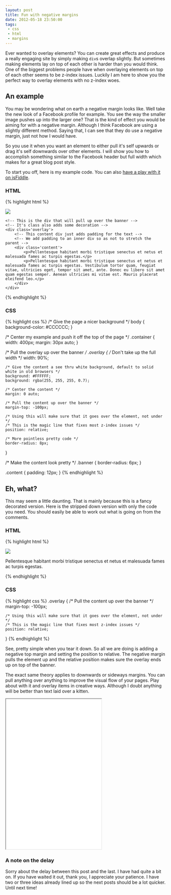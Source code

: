 ```yaml
---
layout: post
title: Fun with negative margins
date: 2012-05-18 23:50:00
tags:
 - css
 - html
 - margins
---
```


Ever wanted to overlay elements? You can create great effects and produce a really engaging site by simply making `div`s overlap slightly. But sometimes making elements lay on top of each other is harder than you would think. One of the biggest problems people have when overlaying elements on top of each other seems to be z-index issues. Luckily I am here to show you the perfect way to overlay elements with no z-index woes.

## An example

You may be wondering what on earth a negative margin looks like. Well take the new look of a Facebook profile for example. You see the way the smaller image pushes up into the larger one? That is the kind of effect you would be aiming for with a negative margin. Although I think Facebook are using a slightly different method. Saying that, I can see that they do use a negative margin, just not how I would have.

So you use it when you want an element to either pull it's self upwards or drag it's self downwards over other elements. I will show you how to accomplish something similar to the Facebook header but full width which makes for a great blog post style.

To start you off, here is my example code. You can also [have a play with it on jsFiddle](http://jsfiddle.net/Wolfy87/E48MA/).

### HTML

{% highlight html %}
<!-- Used for centering my example -->
<div class='container'>
    <!-- This is our banner the content will pull up over -->
    <!-- The class isn't even required, just using it for decoration -->
    <img src='http://placekitten.com/400/220' class='banner'>
    
    <!-- This is the div that will pull up over the banner -->
    <!-- It's class also adds some decoration -->
    <div class='overlay'>
        <!-- This content div just adds padding for the text -->
        <!-- We add padding to an inner div so as not to stretch the parent -->
        <div class='content'>
            <p>Pellentesque habitant morbi tristique senectus et netus et malesuada fames ac turpis egestas.</p>
            <p>Pellentesque habitant morbi tristique senectus et netus et malesuada fames ac turpis egestas. Vestibulum tortor quam, feugiat vitae, ultricies eget, tempor sit amet, ante. Donec eu libero sit amet quam egestas semper. Aenean ultricies mi vitae est. Mauris placerat eleifend leo.</p>
        </div>
    </div>
</div>
{% endhighlight %}

### CSS

{% highlight css %}
/* Give the page a nicer background */
body {
    background-color: #CCCCCC;
}

/* Center my example and push it off the top of the page */
.container {
    width: 400px;
    margin: 30px auto;
}

/* Pull the overlay up over the banner */
.overlay {
    /* Don't take up the full width */
    width: 90%;
    
    /* Give the content a see thru white background, default to solid white in old browsers */
    background: #FFFFFF;
    background: rgba(255, 255, 255, 0.7);
    
    /* Center the content */
    margin: 0 auto;
    
    /* Pull the content up over the banner */
    margin-top: -100px;
    
    /* Using this will make sure that it goes over the element, not under */
    /* This is the magic line that fixes most z-index issues */
    position: relative;
    
    /* More pointless pretty code */
    border-radius: 8px;
}

/* Make the content look pretty */
.banner {
    border-radius: 6px;
}

.content {
    padding: 12px;
}
{% endhighlight %}

## Eh, what?

This may seem a little daunting. That is mainly because this is a fancy decorated version. Here is the stripped down version with only the code you need. You should easily be able to work out what is going on from the comments.

### HTML

{% highlight html %}
<!-- This is our banner the content will pull up over -->
<img src='http://placekitten.com/400/220'>

<!-- This is the div that will pull up over the banner -->
<div class='overlay'>
    <p>Pellentesque habitant morbi tristique senectus et netus et malesuada fames ac turpis egestas.</p>
</div>
{% endhighlight %}

### CSS

{% highlight css %}
.overlay {
    /* Pull the content up over the banner */
    margin-top: -100px;
    
    /* Using this will make sure that it goes over the element, not under */
    /* This is the magic line that fixes most z-index issues */
    position: relative;
}
{% endhighlight %}

See, pretty simple when you tear it down. So all we are doing is adding a negative top margin and setting the position to relative. The negative margin pulls the element up and the relative position makes sure the overlay ends up on top of the banner.

The exact same theory applies to downwards or sideways margins. You can pull anything over anything to improve the visual flow of your pages. Play about with it and overlay items in creative ways. Although I doubt anything will be better than text laid over a kitten.

<iframe height='470' class='example' src='/examples/negative-margins/kitten.html'>.</iframe>

### A note on the delay

Sorry about the delay between this post and the last. I have had quite a bit on. If you have waited it out, thank you, I appreciate your patience. I have two or three ideas already lined up so the next posts should be a lot quicker. Until next time!
